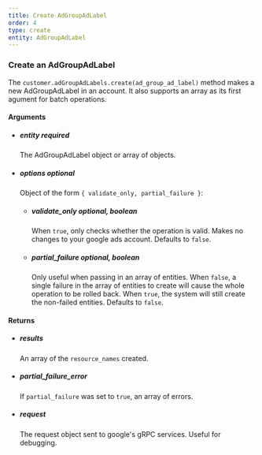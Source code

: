 ```yaml
---
title: Create AdGroupAdLabel 
order: 4
type: create
entity: AdGroupAdLabel 
---
```


### Create an AdGroupAdLabel 

The `customer.adGroupAdLabels.create(ad_group_ad_label)` method makes a new AdGroupAdLabel in an account. It also supports an array as its first agument for batch operations.


#### Arguments

-   ##### entity _required_ 
    The AdGroupAdLabel object or array of objects.
-   ##### options _optional_
    Object of the form `{ validate_only, partial_failure }`:
    -   ##### validate_only _optional, boolean_ 
        When `true`, only checks whether the operation is valid. Makes no changes to your google ads account. Defaults to `false`.
    -   ##### partial_failure _optional, boolean_
        Only useful when passing in an array of entities. When `false`, a single failure in the array of entities to create will cause the whole operation to be rolled back. When `true`, the system will still create the non-failed entities. Defaults to `false`.


#### Returns

-   ##### results
    An array of the `resource_names` created.
-   ##### partial_failure_error
    If `partial_failure` was set to `true`, an array of errors.
-   ##### request
    The request object sent to google's gRPC services. Useful for debugging.
